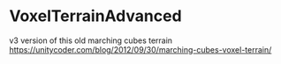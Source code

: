 # VoxelTerrainAdvanced
v3 version of this old marching cubes terrain https://unitycoder.com/blog/2012/09/30/marching-cubes-voxel-terrain/
